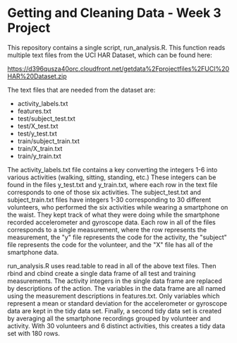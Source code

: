 # Getting and Cleaning Data - Week 3 Project
This repository contains a single script, run_analysis.R. This function reads multiple text files from the UCI HAR Dataset, which can be found here:

https://d396qusza40orc.cloudfront.net/getdata%2Fprojectfiles%2FUCI%20HAR%20Dataset.zip 

The text files that are needed from the dataset are:

* activity_labels.txt
* features.txt
* test/subject_test.txt
* test/X_test.txt
* test/y_test.txt
* train/subject_train.txt
* train/X_train.txt
* train/y_train.txt

The activity_labels.txt file contains a key converting the integers 1-6 into various activities (walking, sitting, standing, etc.) These integers can be found in the files y_test.txt and y_train.txt, where each row in the text file corresponds to one of those six activities. The subject_test.txt and subject_train.txt files have integers 1-30 corresponding to 30 different volunteers, who performed the six activities while wearing a smartphone on the waist. They kept track of what they were doing while the smartphone recorded accelerometer and gyroscope data. Each row in all of the files corresponds to a single measurement, where the row represents the measurement, the "y" file represents the code for the activity, the "subject" file represents the code for the volunteer, and the "X" file has all of the smartphone data.

run_analysis.R uses read.table to read in all of the above text files. Then rbind and cbind create a single data frame of all test and training measurements. The activity integers in the single data frame are replaced by descriptions of the action. The variables in the data frame are all named using the measurement descriptions in features.txt. Only variables which represent a mean or standard deviation for the accelerometer or gyroscope data are kept in the tidy data set. Finally, a second tidy data set is created by averaging all the smartphone recordings grouped by volunteer and activity. With 30 volunteers and 6 distinct activities, this creates a tidy data set with 180 rows.
